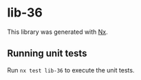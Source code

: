 # lib-36

This library was generated with [Nx](https://nx.dev).

## Running unit tests

Run `nx test lib-36` to execute the unit tests.
